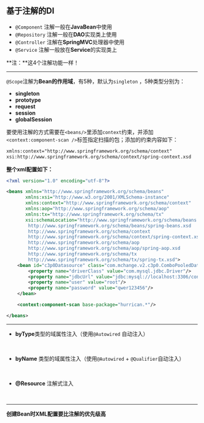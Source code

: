 ## 基于注解的DI

+ `@Component` 注解一般在**JavaBean**中使用
+ `@Repository` 注解一般在**DAO**实现类上使用
+ `@Controller` 注解在**SpringMVC**处理器中使用
+ `@Service` 注解一般放在**Service**的实现类上

**注：**这4个注解功能一样！

-----

`@Scope`注解为**Bean的作用域**，有5种，默认为`singleton` ，5种类型分别为：

+ **singleton**
+ **prototype**
+ **request**
+ **session**
+ **globalSession**



要使用注解的方式需要在`<beans/>`里添加`context`约束，并添加`<context:component-scan />`标签指定扫描的包；添加的约束内容如下：

```xml
xmlns:context="http://www.springframework.org/schema/context"
xsi:http://www.springframework.org/schema/context/spring-context.xsd
```

**整个xml配置如下：**

```xml
<?xml version="1.0" encoding="utf-8"?>

<beans xmlns="http://www.springframework.org/schema/beans"
       xmlns:xsi="http://www.w3.org/2001/XMLSchema-instance"
       xmlns:context="http://www.springframework.org/schema/context"
       xmlns:aop="http://www.springframework.org/schema/aop"
       xmlns:tx="http://www.springframework.org/schema/tx"
       xsi:schemaLocation="http://www.springframework.org/schema/beans
        http://www.springframework.org/schema/beans/spring-beans.xsd
        http://www.springframework.org/schema/context
        http://www.springframework.org/schema/context/spring-context.xsd
        http://www.springframework.org/schema/aop
        http://www.springframework.org/schema/aop/spring-aop.xsd
        http://www.springframework.org/schema/tx
        http://www.springframework.org/schema/tx/spring-tx.xsd">
    <bean id="c3p0Datasource" class="com.mchange.v2.c3p0.ComboPooledDataSource">
        <property name="driverClass" value="com.mysql.jdbc.Driver"/>
        <property name="jdbcUrl" value="jdbc:mysql://localhost:3306/conference"/>
        <property name="user" value="root"/>
        <property name="password" value="qwer123456"/>
    </bean>

    <context:component-scan base-package="hurrican.*"/>

</beans>
```



-----

+ **byType**类型的域属性注入（使用`@Autowired` 自动注入）

​	

+ **byName** 类型的域属性注入（使用`@Autowired`  + `@Qualifier`自动注入）

​	

+ **@Resource** 注解式注入



​	

-----

**创建Bean时XML配置要比注解的优先级高**

